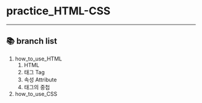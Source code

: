 # practice_HTML-CSS
***

## :books: branch list
1. how_to_use_HTML
    1. HTML
    2. 태그 Tag
    3. 속성 Attribute 
    4. 태그의 중첩
2. how_to_use_CSS